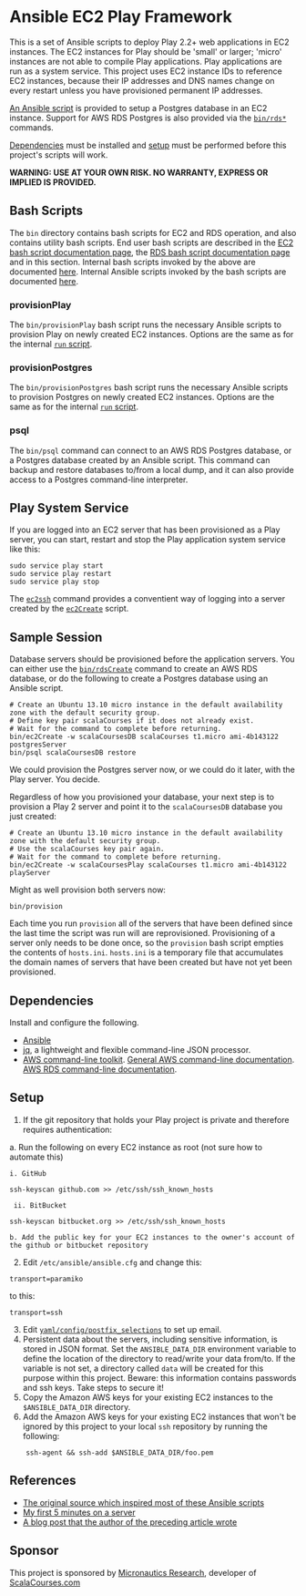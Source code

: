 # Ansible EC2 Play Framework
This is a set of Ansible scripts to deploy Play 2.2+ web applications in EC2 instances.
The EC2 instances for Play should be 'small' or larger; 'micro' instances are not able to compile Play applications.
Play applications are run as a system service.
This project uses EC2 instance IDs to reference EC2 instances, because their IP addresses and DNS names change on every restart unless you have provisioned permanent IP addresses.

[An Ansible script](yaml/postgresEnv.yaml) is provided to setup a Postgres database in an EC2 instance.
Support for AWS RDS Postgres is also provided via the [`bin/rds*`](bin) commands.

[Dependencies](#dependencies) must be installed and [setup](#setup) must be performed before this project's scripts will work.


**WARNING: USE AT YOUR OWN RISK. NO WARRANTY, EXPRESS OR IMPLIED IS PROVIDED.**

## Bash Scripts
The `bin` directory contains bash scripts for EC2 and RDS operation, and also contains utility bash scripts.
End user bash scripts are described in the [EC2 bash script documentation page](EC2.md), the [RDS bash script documentation page](RDS.md) and in this section.
Internal bash scripts invoked by the above are documented [here](INTERNAL.md#bash-scripts).
Internal Ansible scripts invoked by the bash scripts are documented [here](INTERNAL.md#ansible-scripts).

### provisionPlay
The `bin/provisionPlay` bash script runs the necessary Ansible scripts to provision Play on newly created EC2 instances.
Options are the same as for the internal [`run` script](INTERNAL.md#run).

### provisionPostgres
The `bin/provisionPostgres` bash script runs the necessary Ansible scripts to provision Postgres on newly created EC2 instances.
Options are the same as for the internal [`run` script](INTERNAL.md#run).

### psql
The `bin/psql` command can connect to an AWS RDS Postgres database, or a Postgres database created by an Ansible script.
This command can backup and restore databases to/from a local dump, and it can also provide access to a Postgres command-line interpreter.

## Play System Service
If you are logged into an EC2 server that has been provisioned as a Play server, you can start, restart and stop the Play application system service like this:

    sudo service play start
    sudo service play restart
    sudo service play stop

The [`ec2ssh`](bin/ec2ssh) command provides a conventient way of logging into a server created by the [`ec2Create`](bin/ec2Create) script.

## Sample Session
Database servers should be provisioned before the application servers.
You can either use the [`bin/rdsCreate`](RDS.md#rdscreate) command to create an AWS RDS database, or do the following to create a Postgres database using an Ansible script.

    # Create an Ubuntu 13.10 micro instance in the default availability zone with the default security group.
    # Define key pair scalaCourses if it does not already exist.
    # Wait for the command to complete before returning.
    bin/ec2Create -w scalaCoursesDB scalaCourses t1.micro ami-4b143122 postgresServer
    bin/psql scalaCoursesDB restore

We could provision the Postgres server now, or we could do it later, with the Play server.
You decide.

Regardless of how you provisioned your database, your next step is to provision a Play 2 server and point it to the `scalaCoursesDB` database you just created:

    # Create an Ubuntu 13.10 micro instance in the default availability zone with the default security group.
    # Use the scalaCourses key pair again.
    # Wait for the command to complete before returning.
    bin/ec2Create -w scalaCoursesPlay scalaCourses t1.micro ami-4b143122 playServer

Might as well provision both servers now:

    bin/provision

Each time you run `provision` all of the servers that have been defined since the last time the script was run will are reprovisioned.
Provisioning of a server only needs to be done once, so the `provision` bash script empties the contents of `hosts.ini`.
`hosts.ini` is a temporary file that accumulates the domain names of servers that have been created but have not yet been provisioned.

## Dependencies

Install and configure the following.

* [Ansible](https://github.com/ansible/ansible)
* [jq](http://stedolan.github.io/jq/download/), a lightweight and flexible command-line JSON processor.
* [AWS command-line toolkit](http://aws.amazon.com/developertools/2928).
[General AWS command-line documentation](http://aws.amazon.com/cli/).
[AWS RDS command-line documentation](http://docs.aws.amazon.com/AmazonRDS/latest/CommandLineReference/Welcome.html).

## Setup

1. If the git repository that holds your Play project is private and therefore requires authentication:

  a. Run the following on every EC2 instance as root (not sure how to automate this)

    i. GitHub
````
ssh-keyscan github.com >> /etc/ssh/ssh_known_hosts
````

     ii. BitBucket
````
ssh-keyscan bitbucket.org >> /etc/ssh/ssh_known_hosts
````
    b. Add the public key for your EC2 instances to the owner's account of the github or bitbucket repository
2. Edit `/etc/ansible/ansible.cfg` and change this:
````
transport=paramiko
````
to this:
````
transport=ssh
````
3. Edit [`yaml/config/postfix_selections`](yaml/config/postfix_selections) to set up   email.
4. Persistent data about the servers, including sensitive information, is stored in JSON format.
   Set the `ANSIBLE_DATA_DIR` environment variable to define the location of the directory to read/write your data from/to.
   If the variable is not set, a directory called `data` will be created for this purpose within this project.
   Beware: this information contains passwords and ssh keys.
   Take steps to secure it!
5. Copy the Amazon AWS keys for your existing EC2 instances to the `$ANSIBLE_DATA_DIR` directory.
6. Add the Amazon AWS keys for your existing EC2 instances that won't be ignored by this project to your local `ssh` repository by running the following:
````
    ssh-agent && ssh-add $ANSIBLE_DATA_DIR/foo.pem
````

## References
* [The original source which inspired most of these Ansible scripts](https://github.com/phred/5minbootstrap)
* [My first 5 minutes on a server](http://plusbryan.com/my-first-5-minutes-on-a-server-or-essential-security-for-linux-servers)
* [A blog post that the author of the preceding article wrote](http://practicalops.com/my-first-5-minutes-on-a-server.html)

## Sponsor
This project is sponsored by [Micronautics Research](http://micronauticsresearch.com),
developer of [ScalaCourses.com](http://scalacourses.com)
